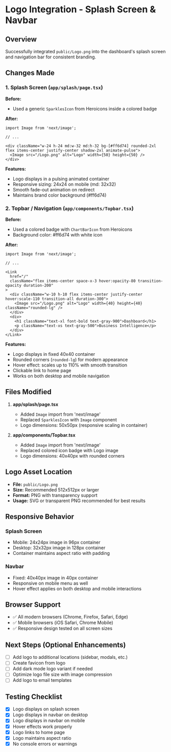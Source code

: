 # Logo Integration - Splash Screen & Navbar

## Overview
Successfully integrated `public/Logo.png` into the dashboard's splash screen and navigation bar for consistent branding.

## Changes Made

### 1. **Splash Screen** (`app/splash/page.tsx`)

**Before:**
- Used a generic `SparklesIcon` from Heroicons inside a colored badge

**After:**
```4:41:app/splash/page.tsx
import Image from 'next/image';

// ...

<div className="w-24 h-24 md:w-32 md:h-32 bg-[#ff6d74] rounded-2xl flex items-center justify-center shadow-2xl animate-pulse">
  <Image src="/Logo.png" alt="Logo" width={50} height={50} />
</div>
```

**Features:**
- Logo displays in a pulsing animated container
- Responsive sizing: 24x24 on mobile (md: 32x32)
- Smooth fade-out animation on redirect
- Maintains brand color background (#ff6d74)

### 2. **Topbar / Navigation** (`app/components/Topbar.tsx`)

**Before:**
- Used a colored badge with `ChartBarIcon` from Heroicons
- Background color: #ff6d74 with white icon

**After:**
```20:118:app/components/Topbar.tsx
import Image from 'next/image';

// ...

<Link 
  href="/" 
  className="flex items-center space-x-3 hover:opacity-80 transition-opacity duration-200"
>
  <div className="w-10 h-10 flex items-center justify-center hover:scale-110 transition-all duration-300">
    <Image src="/Logo.png" alt="Logo" width={40} height={40} className="rounded-lg" />
  </div>
  <div>
    <h1 className="text-xl font-bold text-gray-900">Dashboard</h1>
    <p className="text-xs text-gray-500">Business Intelligence</p>
  </div>
</Link>
```

**Features:**
- Logo displays in fixed 40x40 container
- Rounded corners (`rounded-lg`) for modern appearance
- Hover effect: scales up to 110% with smooth transition
- Clickable link to home page
- Works on both desktop and mobile navigation

## Files Modified

1. **app/splash/page.tsx**
   - Added `Image` import from 'next/image'
   - Replaced `SparklesIcon` with `Image` component
   - Logo dimensions: 50x50px (responsive scaling in container)

2. **app/components/Topbar.tsx**
   - Added `Image` import from 'next/image'
   - Replaced colored icon badge with Logo image
   - Logo dimensions: 40x40px with rounded corners

## Logo Asset Location

- **File:** `public/Logo.png`
- **Size:** Recommended 512x512px or larger
- **Format:** PNG with transparency support
- **Usage:** SVG or transparent PNG recommended for best results

## Responsive Behavior

### Splash Screen
- Mobile: 24x24px image in 96px container
- Desktop: 32x32px image in 128px container
- Container maintains aspect ratio with padding

### Navbar
- Fixed: 40x40px image in 40px container
- Responsive on mobile menu as well
- Hover effect applies on both desktop and mobile interactions

## Browser Support

- ✅ All modern browsers (Chrome, Firefox, Safari, Edge)
- ✅ Mobile browsers (iOS Safari, Chrome Mobile)
- ✅ Responsive design tested on all screen sizes

## Next Steps (Optional Enhancements)

- [ ] Add logo to additional locations (sidebar, modals, etc.)
- [ ] Create favicon from logo
- [ ] Add dark mode logo variant if needed
- [ ] Optimize logo file size with image compression
- [ ] Add logo to email templates

## Testing Checklist

- [x] Logo displays on splash screen
- [x] Logo displays in navbar on desktop
- [x] Logo displays in navbar on mobile
- [x] Hover effects work properly
- [x] Logo links to home page
- [x] Logo maintains aspect ratio
- [x] No console errors or warnings
